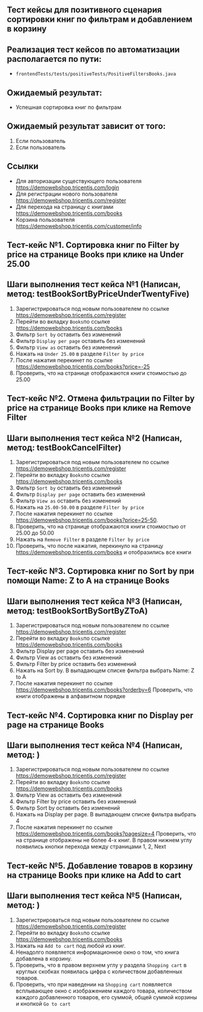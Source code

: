 ## Тест кейсы для позитивного сценария сортировки книг по фильтрам и добавлением в корзину

## Реализация тест кейсов по автоматизации располагается по пути:

- `frontendTests/tests/positiveTests/PositiveFiltersBooks.java`

## Ожидаемый результат:

- Успешная сортировка книг по фильтрам

## Ожидаемый результат зависит от того:

1) Если пользователь
2) Если пользователь

## Ссылки

- Для авторизации существующего пользователя https://demowebshop.tricentis.com/login
- Для регистрации нового пользователя https://demowebshop.tricentis.com/register
- Для перехода на страницу с книгами https://demowebshop.tricentis.com/books
- Корзина пользователя https://demowebshop.tricentis.com/customer/info

## Тест-кейс №1. Сортировка книг по Filter by price на странице Books при клике на Under 25.00

## Шаги выполнения тест кейса №1 (Написан, метод: testBookSortByPriceUnderTwentyFive)

1) Зарегистрироваться под новым пользователем по ссылке https://demowebshop.tricentis.com/register
2) Перейти во вкладку `Books`по ссылке https://demowebshop.tricentis.com/books
3) Фильтр `Sort by` оставить без изменений
4) Фильтр `Display per page` оставить без изменений
5) Фильтр `View as` оставить без изменений
6) Нажать на `Under 25.00` в разделе `Filter by price`
7) После нажатия перекинет по ссылке https://demowebshop.tricentis.com/books?price=-25
8) Проверить, что на странице отображаются книги стоимостью до 25.00

## Тест-кейс №2. Отмена фильтрации по Filter by price на странице Books при клике на Remove Filter

## Шаги выполнения тест кейса №2 (Написан, метод: testBookCancelFilter)

1) Зарегистрироваться под новым пользователем по ссылке https://demowebshop.tricentis.com/register
2) Перейти во вкладку `Books`по ссылке https://demowebshop.tricentis.com/books
3) Фильтр `Sort by` оставить без изменений
4) Фильтр `Display per page` оставить без изменений
5) Фильтр `View as` оставить без изменений
6) Нажать на `25.00-50.00` в разделе `Filter by price`
7) После нажатия перекинет по ссылке https://demowebshop.tricentis.com/books?price=25-50.
8) Проверить, что на странице отображаются книги стоимостью от 25.00 до 50.00
9) Нажать на `Remove Filter` в разделе `Filter by price`
10) Проверить, что после нажатия, перекинуло на страницу https://demowebshop.tricentis.com/books и отобразились все
    книги

## Тест-кейс №3. Сортировка книг по Sort by при помощи Name: Z to A на странице Books

## Шаги выполнения тест кейса №3 (Написан, метод: testBookSortBySortByZToA)

1) Зарегистрироваться под новым пользователем по ссылке https://demowebshop.tricentis.com/register
2) Перейти во вкладку `Books`по ссылке https://demowebshop.tricentis.com/books
3) Фильтр Display per page оставить без изменений
4) Фильтр View as оставить без изменений
5) Фильтр Filter by price оставить без изменений
6) Нажать на Sort by. В выпадающем списке фильтра выбрать Name: Z to A
7) После нажатия перекинет по ссылке https://demowebshop.tricentis.com/books?orderby=6
   Проверить, что книги отображены в алфавитном порядке

## Тест-кейс №4. Сортировка книг по Display per page на странице Books

## Шаги выполнения тест кейса №4 (Написан, метод: )

1) Зарегистрироваться под новым пользователем по ссылке https://demowebshop.tricentis.com/register
2) Перейти во вкладку `Books`по ссылке https://demowebshop.tricentis.com/books
3) Фильтр View as оставить без изменений
4) Фильтр Filter by price оставить без изменений
5) Фильтр Sort by оставить без изменений
6) Нажать на Display per page. В выпадающем списке фильтра выбрать 4
7) После нажатия перекинет по ссылке https://demowebshop.tricentis.com/books?pagesize=4
   Проверить, что на странице отображены не более 4-х книг. В правом нижнем углу появились кнопки перехода между
   страницами 1, 2, Next

## Тест-кейс №5. Добавление товаров в корзину на странице Books при клике на Add to cart

## Шаги выполнения тест кейса №5 (Написан, метод: )

1) Зарегистрироваться под новым пользователем по ссылке https://demowebshop.tricentis.com/register
2) Перейти во вкладку `Books`по ссылке https://demowebshop.tricentis.com/books
3) Нажать на  `Add to cart` под любой из книг.
4) Ненадолго появляется информационное окно о том, что книга добавлена в корзину.
5) Проверить, что в правом верхнем углу у раздела `Shopping cart` в круглых скобках появилась цифра с количеством
   добавленных товаров.
6) Проверить, что при наведении на `Shopping cart` появляется всплывающее окно с изображением каждого товара,
   количеством каждого добавленного товаров, его суммой, общей суммой корзины и кнопкой `Go to cart`
